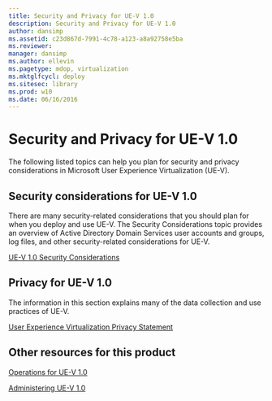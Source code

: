 ```yaml
---
title: Security and Privacy for UE-V 1.0
description: Security and Privacy for UE-V 1.0
author: dansimp
ms.assetid: c23d867d-7991-4c78-a123-a8a92758e5ba
ms.reviewer: 
manager: dansimp
ms.author: ellevin
ms.pagetype: mdop, virtualization
ms.mktglfcycl: deploy
ms.sitesec: library
ms.prod: w10
ms.date: 06/16/2016
---
```



# Security and Privacy for UE-V 1.0


The following listed topics can help you plan for security and privacy considerations in Microsoft User Experience Virtualization (UE-V).

## Security considerations for UE-V 1.0


There are many security-related considerations that you should plan for when you deploy and use UE-V. The Security Considerations topic provides an overview of Active Directory Domain Services user accounts and groups, log files, and other security-related considerations for UE-V.

[UE-V 1.0 Security Considerations](ue-v-10-security-considerations.md)

## Privacy for UE-V 1.0


The information in this section explains many of the data collection and use practices of UE-V.

[User Experience Virtualization Privacy Statement](user-experience-virtualization-privacy-statement.md)

## Other resources for this product


[Operations for UE-V 1.0](operations-for-ue-v-10.md)

[Administering UE-V 1.0](administering-ue-v-10.md)

 

 





